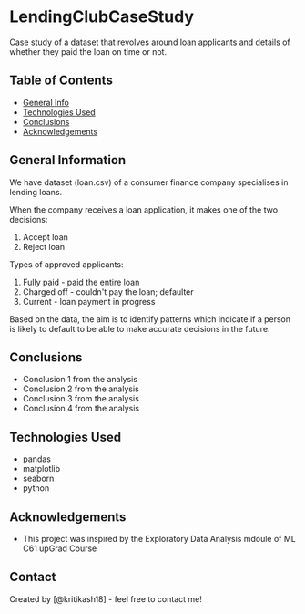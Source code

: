 # LendingClubCaseStudy

Case study of a dataset that revolves around loan applicants and details of whether they paid the loan on time or not.

## Table of Contents
* [General Info](#general-information)
* [Technologies Used](#technologies-used)
* [Conclusions](#conclusions)
* [Acknowledgements](#acknowledgements)

## General Information

We have dataset (loan.csv) of a consumer finance company specialises in lending loans.

When the company receives a loan application, it makes one of the two decisions:
1. Accept loan
2. Reject loan

Types of approved applicants:
1. Fully paid - paid the entire loan
2. Charged off - couldn't pay the loan; defaulter
2. Current - loan payment in progress

Based on the data, the aim is to identify patterns which indicate if a person is likely to default to be able to make accurate decisions in the future.

## Conclusions
- Conclusion 1 from the analysis
- Conclusion 2 from the analysis
- Conclusion 3 from the analysis
- Conclusion 4 from the analysis


## Technologies Used
- pandas
- matplotlib
- seaborn
- python

## Acknowledgements
- This project was inspired by the Exploratory Data Analysis mdoule of ML C61 upGrad Course


## Contact
Created by [@kritikash18] - feel free to contact me!